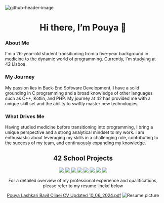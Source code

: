 
![github-header-image](https://github.com/user-attachments/assets/53bf3d52-a3d6-4355-a119-fd1f00a66fbc)

<h1 align="center">Hi there, I’m Pouya 👋</h1>

### About Me

I'm a 26-year-old student transitioning from a five-year background in medicine to the dynamic world of programming. Currently, I'm studying at 42 Lisboa. 

### My Journey

My passion lies in Back-End Software Development, I have a solid grounding in C programming and a broad knowledge of other languages such as C++, Kotlin, and PHP. My journey at 42 has provided me with a unique skill set and the ability to swiftly master new technologies. 

### What Drives Me

Having studied medicine before transitioning into programming, I bring a unique perspective and a strong analytical mindset to my work.  I am enthusiastic about leveraging my skills in a challenging role, contributing to the success of my team, and continuously expanding my knowledge.

<div align="center">

## 42 School Projects

<a href="https://github.com/Pouya-L/libft_full">
  <img src="https://github.com/user-attachments/assets/9aee8afb-aff0-4aca-8c5a-6ea281d65520">
</a>

<a href="https://github.com/Pouya-L/ft_printf">
  <img src="https://github.com/user-attachments/assets/d2528de6-a701-4105-8e59-27d25c320fa7">
</a>

<a href="https://github.com/Pouya-L/get_next_line">
  <img src="https://github.com/user-attachments/assets/a5dd7dfb-4181-4567-a42d-9662db376883">
</a>

<a href="https://github.com/Pouya-L/push_swap">
  <img src="https://github.com/user-attachments/assets/8d93d667-0f20-4c17-8b15-68dc7067bbb1">
</a>

<a href="https://github.com/Pouya-L/minitalk">
  <img src="https://github.com/user-attachments/assets/2393dc79-b243-4ece-9ab5-49e7b5e3f224">
</a>

<a href="https://github.com/Pouya-L/so_long">
  <img src="https://github.com/user-attachments/assets/048741aa-96db-4129-b974-4c561f0b5dca">
</a>

<a href="https://github.com/Pouya-L/philosophers">
  <img src="https://github.com/user-attachments/assets/90812771-939c-4cf8-a552-4be98c4bf494">
</a>

<a href="https://github.com/Pouya-L/cpp-module-00">
  <img src="https://github.com/user-attachments/assets/c294964a-f67a-4b7a-8127-8091da047983">
</a>

<div align="center">

For a detailed overview of my professional experience and qualifications, please refer to my resume linekd below 

[Pouya Lashkari Bavil Oliaei CV Updated 10_06_2024.pdf](https://github.com/user-attachments/files/17270180/Pouya.Lashkari.Bavil.Oliaei.CV.Updated.10_06_2024.pdf)
![Resume picture](https://github.com/user-attachments/assets/9f931f27-8d3d-4ac3-acb1-32b2cc4ba7d1)

